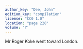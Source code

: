 ```yaml
---
author_key: "Dee, John"
edition_key: "compilation"
license: "CC0 1.0"
location: "page 220"
volume: "Ⅰ"
---
```

Mr Roger Koke went toward London.
